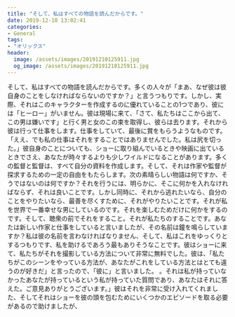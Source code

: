 ```yaml
---
title: "そして、私はすべての物語を読んだからです。"
date: 2019-12-10 13:02:41
categories:
- General
tags:
- "オリックス"
header:
  image: /assets/images/20191210125911.jpg
  og_image: /assets/images/20191210125911.jpg
---
```


そして、私はすべての物語を読んだからです。多くの人々が「まあ、なぜ彼は彼自身のことをしなければならないのですか？」と言うつもりです。しかし、実際、それはこのキャラクターを作成するのに優れていることの1つであり、彼には「ヒーロー」がいません。彼は現場に来て、「さて、私たちはここから出て、この男は嫌いです」と行く男と女のこの束を取得し、彼らは去ります。それから彼は行って仕事をします。仕事をしていて、最後に賞をもらうようなものです。 「ええ、でも私の仕事はそれをすることではありませんでした。私は尻を切った。」彼自身のことについても、ショーに取り組んでいるときや映画に出ているときでさえ、あなたが時々するよりも少しワイルドになることがあります。多くの監督と監督は、すべて自分の資料を作成します。そして、それは作家や監督が探求するための一定の自由をもたらします。次の素晴らしい物語は何ですか、そうではないのは何ですか？それを行うには、明らかに、そこに何かを入れなければならず、それは良いことです。しかし同時に、それから逃れたいなら、自分のことをやりたいなら、最善を尽くすために、それがやりたいことです。それが私を世界で一番幸せな男にしているのです。それを楽しむためだけに何かをするのです。そして、聴衆の前でそれをすること。それが私たちのすることです。あなたは新しい作家と仕事をしていると言いましたが、その名前は鐘を鳴らしていますか？私は彼の名前を言わなければなりません、そして、私はこれをゆっくりとするつもりです、私を助けるであろう最もありそうなことです。彼はショーに来て、私たちがそれを撮影している方法について非常に無料でした。彼は、「私たちがこのシーンをやっている方法が、あなたがこれをしている方法とはとても違うのが好きだ」と言ったので、「彼に」と言いました。 。それは私が持っていなかったあなたが持っているという私が持っていた質問であり、あなたはそれに答えた。ご意見ありがとうございます。」彼はそれを非常に受け入れてくれました、そしてそれはショーを彼の頭を包むためにいくつかのエピソードを取る必要があるので助けましたが、
